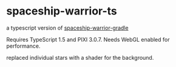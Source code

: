 spaceship-warrior-ts
=========================

a typescript version of [spaceship-warrior-gradle](https://github.com/Flet/spaceship-warrior-gradle)

Requires TypeScript 1.5 and PIXI 3.0.7. Needs WebGL enabled for performance.

replaced individual stars with a shader for the background.